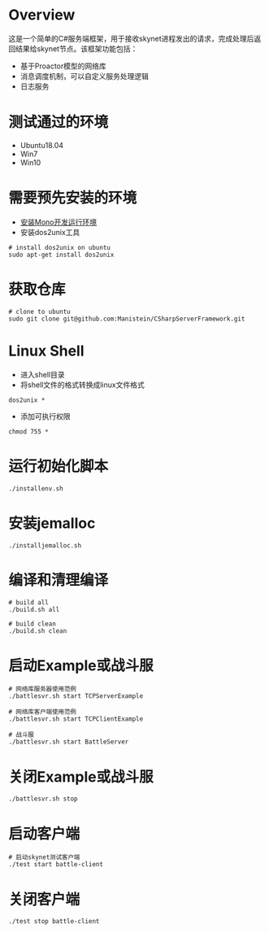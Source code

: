 # Overview
这是一个简单的C#服务端框架，用于接收skynet进程发出的请求，完成处理后返回结果给skynet节点。该框架功能包括：

* 基于Proactor模型的网络库
* 消息调度机制，可以自定义服务处理逻辑
* 日志服务

# 测试通过的环境
* Ubuntu18.04
* Win7
* Win10

# 需要预先安装的环境
* [安装Mono开发运行环境](https://www.mono-project.com/download/stable/#download-lin)
* 安装dos2unix工具
```
# install dos2unix on ubuntu
sudo apt-get install dos2unix
```

# 获取仓库
```
# clone to ubuntu
sudo git clone git@github.com:Manistein/CSharpServerFramework.git
```

# Linux Shell
* 进入shell目录
* 将shell文件的格式转换成linux文件格式
```
dos2unix *
```
* 添加可执行权限
```
chmod 755 *
```

# 运行初始化脚本
```
./installenv.sh
```

# 安装jemalloc
```
./installjemalloc.sh
```

# 编译和清理编译
```
# build all
./build.sh all

# build clean
./build.sh clean
```

# 启动Example或战斗服
```
# 网络库服务器使用范例
./battlesvr.sh start TCPServerExample

# 网络库客户端使用范例
./battlesvr.sh start TCPClientExample

# 战斗服
./battlesvr.sh start BattleServer
```

# 关闭Example或战斗服
```
./battlesvr.sh stop
```

# 启动客户端
```
# 启动skynet测试客户端
./test start battle-client
```

# 关闭客户端
```
./test stop battle-client
```
